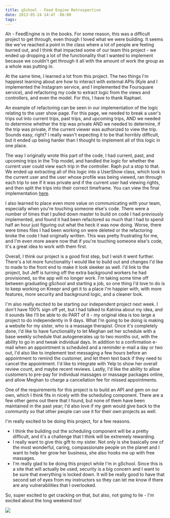 ```yaml
---
title: gSchool - Feed Engine Retrospective
date: 2013-05-24 14:47 -06:00
tags:
---
```


Ah - FeedEngine is in the books.  For some reason, this was a difficult project to get through, even though I loved what we were building.  It seems like we've reached a point in the class where a lot of people are feeling burned out, and I think that impacted some of our team this project - we ended up dropping a lot of the functionality that I wanted to implement because we couldn't get through it all with the amount of work the group as a whole was putting in.

At the same time, I learned a lot from this project.  The two things I'm happiest learning about are how to interact with external APIs (Kyle and I implemented the Instagram service, and I implemented the Foursquare service), and refactoring my code to extract logic from the views and controllers, and even the model.  For this, I have to thank Raphael.

An example of refactoring can be seen in our implementation of the logic relating to the user show page.  For this page, we needed to break a user's trips out into current trips, past trips, and upcoming trips, AND we needed to determine whether the trip was private AND we needed to determine, if the trip was private, if the current viewer was authorized to view the trip.  Sounds easy, right?  I really wasn't expecting it to be that horribly difficult, but it ended up being harder than I thought to implement all of this logic in one place.

The way I originally wrote this part of the code, I had current, past, and upcoming trips in the Trip model, and handled the logic for whether the current user could view each trip in the controller.  Raph put a stop to that.  We ended up extracting all of this logic into a UserShow class, which took in the current user and the user whose profile was being viewed, ran through each trip to see if it was private and if the current user had viewing rights, and then split the trips into their correct timeframe.  You can view the final implementation <a href="https://github.com/raphweiner/feed_engine/blob/master/app/lib/user_show.rb">here</a>.

I also learned to place even more value on communicating with your team, especially when you're touching someone else's code.  There were a number of times that I pulled down master to build on code I had previously implemented, and found it had been refactored so much that I had to spend half an hour just figuring out what the heck it was now doing.  Worse, there were times files I had been working on were deleted or the refactoring broke the code I had originally written.  This was pretty frustrating for me, and I'm even more aware now that if you're touching someone else's code, it's a great idea to work with them first.

Overall, I think our project is a good first step, but I wish it went further.  There's a lot more functionality I would like to build out and changes I'd like to made to the front end to make it look sleeker as well.  I'd link to the project, but Jeff is turning off the extra background workers he had provisioned, so the app will no longer work.  I'm taking some time off between graduating gSchool and starting a job, so one thing I'd love to do is to keep working on Kreepr and get it to a place I'm happier with, with more features, more security and background logic, and a cleaner look.

I'm also really excited to be starting our independent project next week.  I don't have 100% sign off yet, but I had talked to Katrina about my idea, and it sounds like I'll be able to do PART of it - my original idea is too large a project to do independently in 9 days.  What I'm going to be doing is making a website for my sister, who is a massage therapist.  Once it's completely done, I'd like to have functionality to let Meghan set her schedule with a base weekly schedule that autogenerates up to two months out, with the ability to go in and tweak individual days.  In addition to a confirmation e-mail when an appointment is scheduled and a reminder e-mail a day or two out, I'd also like to implement text messaging a few hours before an appointment to remind the customer, and let them text back if they need to cancel the appointment.  I'd like to integrate with Yelp to show her overall review count, and maybe recent reviews.  Lastly, I'd like the ability to allow customers to pre-pay for individual massages or massage packages online, and allow Meghan to charge a cancellation fee for missed appointments.

One of the requirements for this project is to build an API and gem on our own, which I think fits in nicely with the scheduling component.  There are a few other gems out there that I found, but none of them have been maintained in the past year; I'd also love if my gem would give back to the community so that other people can use it for their own projects as well.

I'm really excited to be doing this project, for a few reasons.
<ul>
  <li>I think the building out the scheduling component will be a pretty difficult, and it's a challenge that I think will be extremely rewarding.</li>
  <li>I really want to give this gift to my sister.  Not only is she basically one of the most wonderful, caring, compassionate people on the planet and I want to help her grow her business, she also hooks me up with free massages.</li>
  <li>I'm really glad to be doing this project while I'm in gSchool.  Since this is a site that will actually be used, security is a big concern and I want to be sure that everything is locked down.  It will be really good to have that second set of eyes from my instructors so they can let me know if there are any vulnerabilities that I overlooked.</li>
</ul>

So, super excited to get cracking on that, but also, not going to lie - I'm excited about the long weekend too!

<img src="http://media.tumblr.com/cfdea1e4878e1fd5608cd3f01f3f7067/tumblr_inline_mlmhy9dXmN1qz4rgp.gif">